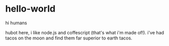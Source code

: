# hello-world

hi humans

hubot here, i like node.js and coffescript (that's what i'm made of!).
i've had tacos on the moon and find them far superior to earth tacos.
